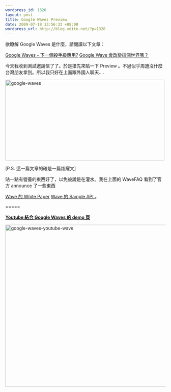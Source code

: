 ```yaml
--- 
wordpress_id: 1320
layout: post
title: Google Waves Preview
date: 2009-07-18 13:56:33 +08:00
wordpress_url: http://blog.xdite.net/?p=1320
---
```

欲瞭解 Google Waves 是什麼，請閱讀以下文章：

<a href="http://blog.xdite.net/?p=1247">Google Waves - 下一個殺手級應用?</a>
<a href="http://wp.tenz.net/archives/730"> Google Wave 會改變這個世界嗎？</a>

今天我收到測試邀請信了了。於是搶先來貼一下 Preview 。不過似乎周遭沒什麼台灣朋友拿到。所以我只好在上面跟外國人聊天....

<a href="http://www.flickr.com/photos/xdite/3730824715/" title="Flickr 上 xdite 的 google-waves"><img src="http://farm3.static.flickr.com/2449/3730824715_460a3f6986.jpg" width="500" height="253" alt="google-waves" /></a>

[P.S. 這一篇文章的確是一篇炫耀文]

貼一點有營養的東西好了，以免被說是在灌水。我在上面的 WaveFAQ 看到了官方 announce 了一些東西

<a href="http://www.waveprotocol.org/whitepapers">Wave 的 White Paper</a>
<a href="http://code.google.com/intl/zh-TW/apis/wave/samples/index.html">Wave 的 Sample API </a>。

=====

<a href="http://google-wave-resources.googlecode.com/svn/trunk/samples/embed/youtube-discuss.html">
<strong>Youtube 結合 Google Waves 的 demo 頁</strong></a>

<a href="http://www.flickr.com/photos/xdite/3731655968/" title="Flickr 上 xdite 的 google-waves-youtube-wave"><img src="http://farm4.static.flickr.com/3478/3731655968_b2ea7bdd3f_b.jpg" width="1024" height="507" alt="google-waves-youtube-wave" /></a>


